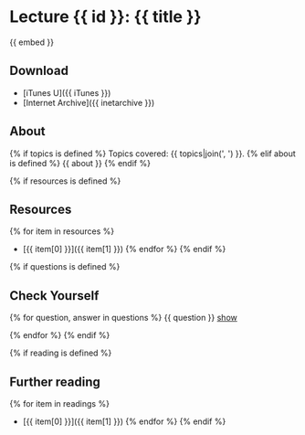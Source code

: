 # Lecture {{ id }}: {{ title }}

{{ embed }}

## Download

- [iTunes U]({{ iTunes }})
- [Internet Archive]({{ inetarchive }})

## About
{% if topics is defined %}
Topics covered: {{ topics|join(', ') }}.
{% elif about is defined %}
{{ about }}
{% endif %}

{% if resources is defined %}
## Resources
{% for item in resources %}
- [{{ item[0] }}]({{ item[1] }})
{% endfor %}
{% endif %}

<script>
function hide(id)
{
    document.getElementById(id).style.display = 'none';
}

function show(id)
{
    document.getElementById(id).style.display = 'block';
}
</script>

{% if questions is defined %}
## Check Yourself
{% for question, answer in questions %}
{{ question }}
<a href="#" onclick="show('answer-{{ loop.index }}'); return false;">show</a><div id="answer-{{ loop.index }}" style="display: none;">{{ answer }}</div>
{% endfor %}
{% endif %}

{% if reading is defined %}
## Further reading
{% for item in readings %}
- [{{ item[0] }}]({{ item[1] }})
{% endfor %}
{% endif %}
